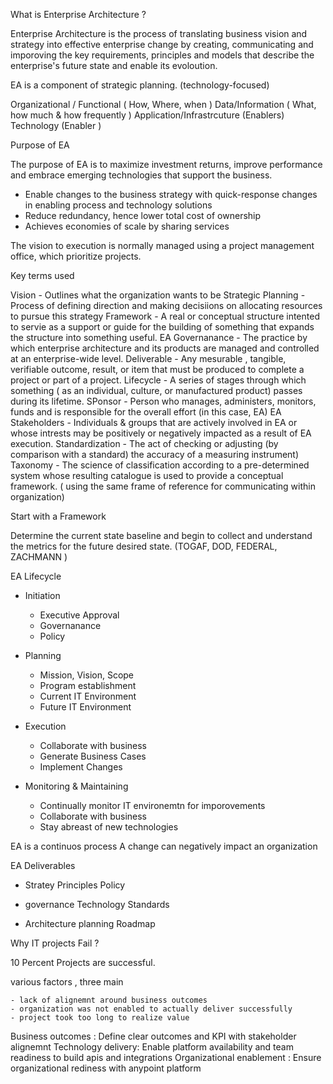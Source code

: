 What is Enterprise Architecture ?

Enterprise Architecture is the process of translating business vision and strategy into effective enterprise change by creating, communicating and imporoving the key requirements, principles and models that describe the enterprise's future state and enable its evoloution.

EA is a component of strategic planning. (technology-focused)

Organizational / Functional ( How, Where, when )
Data/Information ( What, how much & how frequently )
Application/Infrastrcuture (Enablers)
Technology (Enabler )

Purpose of EA

The purpose of EA is to maximize investment returns, improve performance and embrace emerging technologies that support the business.

- Enable changes to the business strategy with quick-response changes in enabling process and technology solutions
- Reduce redundancy, hence lower total cost of ownership
- Achieves economies of scale by sharing services

The vision to execution is normally managed using a project management office, which prioritize projects.


Key terms used

Vision - Outlines what the organization wants to be
Strategic Planning - Process of defining direction and making decisiions on allocating resources to pursue this strategy
Framework - A real or conceptual structure intented to servie as  a support or guide for the building of something that expands the structure into something useful.
EA Governanance - The practice by which enterprise architecture and its products are managed and controlled at an enterprise-wide level.
Deliverable - Any mesurable , tangible, verifiable outcome, result, or item that must be produced to complete a project or part of a project.
Lifecycle - A series of stages through which something ( as an individual, culture, or manufactured product) passes during its lifetime.
SPonsor - Person who manages, administers, monitors, funds and is responsible for the overall effort (in this case, EA)
EA Stakeholders - Individuals & groups that are actively involved in EA or whose intrests may be positively or negatively impacted as a result of EA execution.
Standardization - The act of checking or adjusting (by comparison with a standard) the accuracy of a measuring instrument)
Taxonomy - The science of classification according to a pre-determined system whose resulting catalogue is used to provide a conceptual framework. ( using the same frame of reference for communicating within organization)

Start with a Framework

Determine the current state baseline and begin to collect and understand the metrics for the future desired state. (TOGAF, DOD, FEDERAL, ZACHMANN )

EA Lifecycle

- Initiation
	- Executive Approval
	- Governanance
	- Policy
	
- Planning
	- Mission, Vision, Scope
	- Program establishment
	- Current IT Environment
	- Future IT Environment

- Execution
	- Collaborate with business
	- Generate Business Cases
	- Implement Changes
	
- Monitoring & Maintaining
	- Continually monitor IT environemtn for imporovements  
	- Collaborate with business
	- Stay abreast of new technologies

EA is a continuos process
A change can negatively impact an organization

EA Deliverables

- 	Stratey 
	Principles 
	Policy
	
- 	governance 
	Technology 
	Standards
	
- 	Architecture 
	planning 
	Roadmap



Why IT projects Fail ?

10 Percent Projects are successful.

various factors , three main

	- lack of alignemnt around business outcomes
	- organization was not enabled to actually deliver successfully	
	- project took too long to realize value
	
	
Business outcomes : 
	Define clear outcomes and KPI with stakeholder alignemnt
Technology delivery: 
	Enable platform availability and team readiness to build apis and integrations
Organizational enablement : 
	Ensure organizational rediness with anypoint platform




